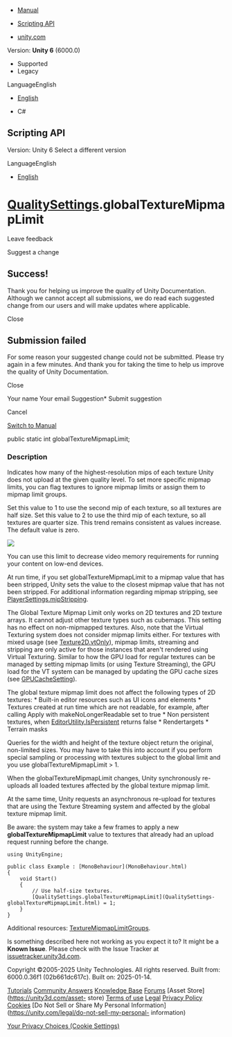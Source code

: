 [ ]()

  * [Manual](../Manual/index.html)
  * [Scripting API](../ScriptReference/index.html)

  * [unity.com](https://unity.com/)

Version: **Unity 6** (6000.0)

  * Supported
  * Legacy

LanguageEnglish

  * [English]()

  * C#

[ ](https://docs.unity3d.com)

## Scripting API

Version: Unity 6 Select a different version

LanguageEnglish

  * [English]()

#  [QualitySettings](QualitySettings.html).globalTextureMipmapLimit

Leave feedback

Suggest a change

## Success!

Thank you for helping us improve the quality of Unity Documentation. Although
we cannot accept all submissions, we do read each suggested change from our
users and will make updates where applicable.

Close

## Submission failed

For some reason your suggested change could not be submitted. Please <a>try
again</a> in a few minutes. And thank you for taking the time to help us
improve the quality of Unity Documentation.

Close

Your name Your email Suggestion* Submit suggestion

Cancel

[Switch to Manual](../Manual/class-QualitySettings.html "Go to QualitySettings
Component in the Manual")

public static int globalTextureMipmapLimit;

### Description

Indicates how many of the highest-resolution mips of each texture Unity does
not upload at the given quality level. To set more specific mipmap limits, you
can flag textures to ignore mipmap limits or assign them to mipmap limit
groups.

Set this value to 1 to use the second mip of each texture, so all textures are
half size. Set this value to 2 to use the third mip of each texture, so all
textures are quarter size. This trend remains consistent as values increase.
The default value is zero.  
  
![](../StaticFiles/ScriptRefImages/mipmap-stripping.png)  
  
You can use this limit to decrease video memory requirements for running your
content on low-end devices.  
  
At run time, if you set globalTextureMipmapLimit to a mipmap value that has
been stripped, Unity sets the value to the closest mipmap value that has not
been stripped. For additional information regarding mipmap stripping, see
[PlayerSettings.mipStripping](PlayerSettings-mipStripping.html).  
  
The Global Texture Mipmap Limit only works on 2D textures and 2D texture
arrays. It cannot adjust other texture types such as cubemaps. This setting
has no effect on non-mipmapped textures. Also, note that the Virtual Texturing
system does not consider mipmap limits either. For textures with mixed usage
(see [Texture2D.vtOnly](Texture2D-vtOnly.html)), mipmap limits, streaming and
stripping are only active for those instances that aren't rendered using
Virtual Texturing. Similar to how the GPU load for regular textures can be
managed by setting mipmap limits (or using Texture Streaming), the GPU load
for the VT system can be managed by updating the GPU cache sizes (see
[GPUCacheSetting](Rendering.VirtualTexturing.GPUCacheSetting.html)).  
  
The global texture mipmap limit does not affect the following types of 2D
textures: * Built-in editor resources such as UI icons and elements * Textures
created at run time which are not readable, for example, after calling Apply
with makeNoLongerReadable set to true * Non persistent textures, when
[EditorUtility.IsPersistent](EditorUtility.IsPersistent.html) returns false *
Rendertargets * Terrain masks  
  
Queries for the width and height of the texture object return the original,
non-limited sizes. You may have to take this into account if you perform
special sampling or processing with textures subject to the global limit and
you use globalTextureMipmapLimit > 1.  
  
When the globalTextureMipmapLimit changes, Unity synchronously re-uploads all
loaded textures affected by the global texture mipmap limit.  
  
At the same time, Unity requests an asynchronous re-upload for textures that
are using the Texture Streaming system and affected by the global texture
mipmap limit.  
  
Be aware: the system may take a few frames to apply a new
**globalTextureMipmapLimit** value to textures that already had an upload
request running before the change.

    
    
    using UnityEngine;  
      
    public class Example : [MonoBehaviour](MonoBehaviour.html)
    {
        void Start()
        {
            // Use half-size textures.
            [QualitySettings.globalTextureMipmapLimit](QualitySettings-globalTextureMipmapLimit.html) = 1;
        }
    }
    

Additional resources:
[TextureMipmapLimitGroups](TextureMipmapLimitGroups.html).

Is something described here not working as you expect it to? It might be a
**Known Issue**. Please check with the Issue Tracker at
[issuetracker.unity3d.com](https://issuetracker.unity3d.com).

Copyright ©2005-2025 Unity Technologies. All rights reserved. Built from:
6000.0.36f1 (02b661dc617c). Built on: 2025-01-14.

[Tutorials](https://unity3d.com/learn) [Community
Answers](https://answers.unity3d.com) [Knowledge
Base](https://support.unity3d.com/hc/en-us)
[Forums](https://forum.unity3d.com) [Asset Store](https://unity3d.com/asset-
store) [Terms of use](https://docs.unity3d.com/Manual/TermsOfUse.html)
[Legal](https://unity.com/legal) [Privacy
Policy](https://unity.com/legal/privacy-policy)
[Cookies](https://unity.com/legal/cookie-policy) [Do Not Sell or Share My
Personal Information](https://unity.com/legal/do-not-sell-my-personal-
information)

[Your Privacy Choices (Cookie Settings)](javascript:void\(0\);)


